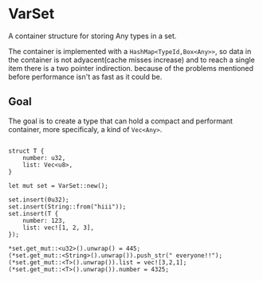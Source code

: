 # VarSet

A container structure for storing Any types in a set.

The container is implemented with a ```HashMap<TypeId,Box<Any>>```, so data in the container is not adyacent(cache misses increase) and to reach a single item there is a two pointer indirection. because of the problems mentioned before performance isn't as fast as it could be.

## Goal
The goal is to create a type that can hold a compact and performant container, more specificaly, a kind of ```Vec<Any>```.

```

struct T {
    number: u32,
    list: Vec<u8>,
}

let mut set = VarSet::new();

set.insert(0u32);
set.insert(String::from("hiii"));
set.insert(T {
    number: 123,
    list: vec![1, 2, 3],
});

*set.get_mut::<u32>().unwrap() = 445;
(*set.get_mut::<String>().unwrap()).push_str(" everyone!!");
(*set.get_mut::<T>().unwrap()).list = vec![3,2,1];
(*set.get_mut::<T>().unwrap()).number = 4325;


```